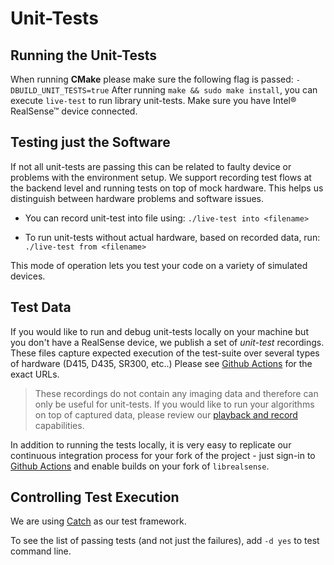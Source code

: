 # Unit-Tests

## Running the Unit-Tests

When running **CMake** please make sure the following flag is passed:
`-DBUILD_UNIT_TESTS=true`
After running `make && sudo make install`, you can execute `live-test` to run library unit-tests. 
Make sure you have Intel® RealSense™ device connected. 

## Testing just the Software

If not all unit-tests are passing this can be related to faulty device or problems with the environment setup. 
We support recording test flows at the backend level and running tests on top of mock hardware. This helps us distinguish between hardware problems and software issues. 

* You can record unit-test into file using:
`./live-test into <filename>`

* To run unit-tests without actual hardware, based on recorded data, run:
`./live-test from <filename>`

This mode of operation lets you test your code on a variety of simulated devices.  

## Test Data

If you would like to run and debug unit-tests locally on your machine but you don't have a RealSense device, we publish a set of *unit-test* recordings. These files capture expected execution of the test-suite over several types of hardware (D415, D435, SR300, etc..) 
Please see [Github Actions](https://docs.github.com/en/actions) for the exact URLs. 

> These recordings do not contain any imaging data and therefore can only be useful for unit-tests. If you would like to run your algorithms on top of captured data, please review our [playback and record](https://github.com/IntelRealSense/librealsense/tree/master/src/media) capabilities. 

In addition to running the tests locally, it is very easy to replicate our continuous integration process for your fork of the project - just sign-in to [Github Actions](https://docs.github.com/en/actions) and enable builds on your fork of `librealsense`. 

## Controlling Test Execution

We are using [Catch](https://github.com/philsquared/Catch) as our test framework. 

To see the list of passing tests (and not just the failures), add `-d yes` to test command line.
